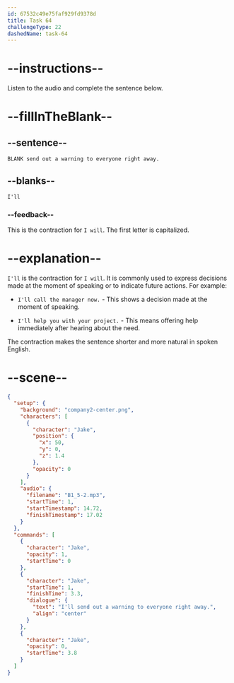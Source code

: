 ```yaml
---
id: 67532c49e75faf929fd9378d
title: Task 64
challengeType: 22
dashedName: task-64
---
```

<!-- (Audio) Jake: I’ll send out a warning to everyone right away. -->

# --instructions--

Listen to the audio and complete the sentence below.

# --fillInTheBlank--

## --sentence--

`BLANK send out a warning to everyone right away.`

## --blanks--

`I'll`

### --feedback--

This is the contraction for `I will`. The first letter is capitalized.

# --explanation--

`I'll` is the contraction for `I will`. It is commonly used to express decisions made at the moment of speaking or to indicate future actions. For example:

- `I'll call the manager now.` - This shows a decision made at the moment of speaking.

- `I'll help you with your project.` - This means offering help immediately after hearing about the need.

The contraction makes the sentence shorter and more natural in spoken English.

# --scene--

```json
{
  "setup": {
    "background": "company2-center.png",
    "characters": [
      {
        "character": "Jake",
        "position": {
          "x": 50,
          "y": 0,
          "z": 1.4
        },
        "opacity": 0
      }
    ],
    "audio": {
      "filename": "B1_5-2.mp3",
      "startTime": 1,
      "startTimestamp": 14.72,
      "finishTimestamp": 17.02
    }
  },
  "commands": [
    {
      "character": "Jake",
      "opacity": 1,
      "startTime": 0
    },
    {
      "character": "Jake",
      "startTime": 1,
      "finishTime": 3.3,
      "dialogue": {
        "text": "I'll send out a warning to everyone right away.",
        "align": "center"
      }
    },
    {
      "character": "Jake",
      "opacity": 0,
      "startTime": 3.8
    }
  ]
}
```
